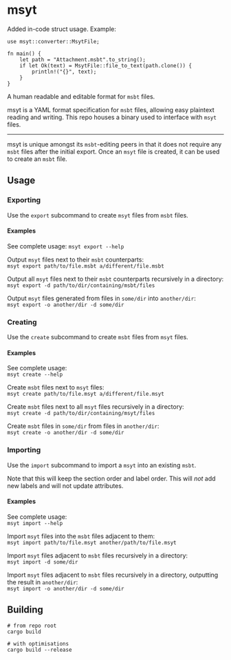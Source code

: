 # msyt

Added in-code struct usage. Example: 

```
use msyt::converter::MsytFile;

fn main() {
    let path = "Attachment.msbt".to_string();
    if let Ok(text) = MsytFile::file_to_text(path.clone()) {
        println!("{}", text);
    }
}
```


A human readable and editable format for `msbt` files.

msyt is a YAML format specification for `msbt` files, allowing easy plaintext reading and writing.
This repo houses a binary used to interface with `msyt` files.

---

msyt is unique amongst its `msbt`-editing peers in that it does not require any `msbt` files after
the initial export. Once an `msyt` file is created, it can be used to create an `msbt` file.

## Usage

### Exporting

Use the `export` subcommand to create `msyt` files from `msbt` files.

#### Examples

See complete usage:
`msyt export --help`

Output `msyt` files next to their `msbt` counterparts:  
`msyt export path/to/file.msbt a/different/file.msbt`

Output all `msyt` files next to their `msbt` counterparts recursively in a directory:  
`msyt export -d path/to/dir/containing/msbt/files`

Output `msyt` files generated from files in `some/dir` into `another/dir`:  
`msyt export -o another/dir -d some/dir`

### Creating

Use the `create` subcommand to create `msbt` files from `msyt` files.

#### Examples

See complete usage:  
`msyt create --help`

Create `msbt` files next to `msyt` files:  
`msyt create path/to/file.msyt a/different/file.msyt`

Create `msbt` files next to all `msyt` files recursively in a directory:  
`msyt create -d path/to/dir/containing/msyt/files`

Create `msbt` files in `some/dir` from files in `another/dir`:  
`msyt create -o another/dir -d some/dir`

### Importing

Use the `import` subcommand to import a `msyt` into an existing `msbt`.

Note that this will keep the section order and label order. This will *not* add new labels and will not update attributes.

#### Examples

See complete usage:  
`msyt import --help`

Import `msyt` files into the `msbt` files adjacent to them:  
`msyt import path/to/file.msyt another/path/to/file.msyt`

Import `msyt` files adjacent to `msbt` files recursively in a directory:  
`msyt import -d some/dir`

Import `msyt` files adjacent to `msbt` files recursively in a directory, outputting the result in `another/dir`:  
`msyt import -o another/dir -d some/dir`

## Building

```shell
# from repo root
cargo build

# with optimisations
cargo build --release
```
